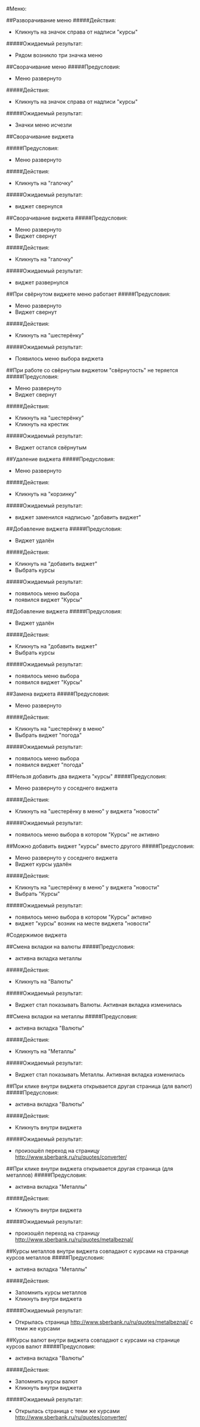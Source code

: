 
#Меню:



##Разворачивание меню
#####Действия:
- Кликнуть на значок справа от надписи "курсы"

#####Ожидаемый результат:
- Рядом возникло три значка меню

##Сворачивание меню
#####Предусловия:
- Меню развернуто

#####Действия:
- Кликнуть на значок справа от надписи "курсы"

#####Ожидаемый результат:
- Значки меню исчезли

##Сворачивание виджета

#####Предусловия:
- Меню развернуто

#####Действия:

- Кликнуть на "галочку"

#####Ожидаемый результат:
- виджет свернулся

##Сворачивание виджета
#####Предусловия:
- Меню развернуто
- Виджет свернут

#####Действия:
- Кликнуть на "галочку"

#####Ожидаемый результат:
- виджет развернулся

##При свёрнутом виджете меню работает
#####Предусловия:
- Меню развернуто
- Виджет свернут

#####Действия:
- Кликнуть на "шестерёнку"

#####Ожидаемый результат:
- Появилось меню выбора виджета

##При работе со свёрнутым виджетом "свёрнутость" не теряется
#####Предусловия:
- Меню развернуто
- Виджет свернут

#####Действия:
- Кликнуть на "шестерёнку"
- Кликнуть на крестик

#####Ожидаемый результат:
- Виджет остался свёрнутым

##Удаление виджета
#####Предусловия:
- Меню развернуто

#####Действия:
- Кликнуть на "корзинку"

#####Ожидаемый результат:
- виджет заменился надписью "добавить виджет"

##Добавление виджета
#####Предусловия:
- Виджет удалён

#####Действия:
- Кликнуть на "добавить виджет"
- Выбрать курсы

#####Ожидаемый результат:
- появилось меню выбора
- появился виджет "Курсы"

##Добавление виджета
#####Предусловия:
- Виджет удалён

#####Действия:
- Кликнуть на "добавить виджет"
- Выбрать курсы

#####Ожидаемый результат:
- появилось меню выбора
- появился виджет "Курсы"

##Замена виджета
#####Предусловия:
- Меню развернуто

#####Действия:
- Кликнуть на "шестерёнку в меню"
- Выбрать виджет "погода"

#####Ожидаемый результат:
- появилось меню выбора
- появился виджет "погода"

##Нельзя добавить два виджета "курсы"
#####Предусловия:
- Меню развернуто у соседнего виджета

#####Действия:
- Кликнуть на "шестерёнку в меню" у виджета "новости"

#####Ожидаемый результат:
- появилось меню выбора в котором "Курсы" не активно

##Можно добавить виджет "курсы" вместо другого
#####Предусловия:
- Меню развернуто у соседнего виджета
- Виджет курсы удалён

#####Действия:
- Кликнуть на "шестерёнку в меню" у виджета "новости"
- Выбрать "Курсы"


#####Ожидаемый результат:
- появилось меню выбора в котором "Курсы" активно
- виджет "курсы" возник на месте виджета "новости"

#Cодержимое виджета


##Смена вкладки на валюты
#####Предусловия:
- активна вкладка металлы

#####Действия:
- Кликнуть на "Валюты"


#####Ожидаемый результат:
- Виджет стал показывать Валюты. Активная вкладка изменилась

##Смена вкладки на металлы
#####Предусловия:
- активна вкладка "Валюты"

#####Действия:
- Кликнуть на "Металлы"


#####Ожидаемый результат:
- Виджет стал показывать Металлы. Активная вкладка изменилась

##При клике внутри виджета открывается другая страница (для валют)
#####Предусловия:
- активна вкладка "Валюты"

#####Действия:
- Кликнуть внутри виджета

#####Ожидаемый результат:
- произошёл переход на страницу http://www.sberbank.ru/ru/quotes/converter/


##При клике внутри виджета открывается другая страница (для металлов)
#####Предусловия:
- активна вкладка "Металлы"

#####Действия:
- Кликнуть внутри виджета


#####Ожидаемый результат:
- произошёл переход на страницу http://www.sberbank.ru/ru/quotes/metalbeznal/

##Курсы металлов внутри виджета совпадают с курсами на странице курсов металлов
#####Предусловия:
- активна вкладка "Металлы"

#####Действия:
- Запомнить курсы металлов
- Кликнуть внутри виджета


#####Ожидаемый результат:
- Открылась страница http://www.sberbank.ru/ru/quotes/metalbeznal/ с теми же курсами


##Курсы валют внутри виджета совпадают с курсами на странице курсов валют
#####Предусловия:
- активна вкладка "Валюты"

#####Действия:
- Запомнить курсы валют
- Кликнуть внутри виджета

#####Ожидаемый результат:
- Открылась страница с теми же курсами http://www.sberbank.ru/ru/quotes/converter/
